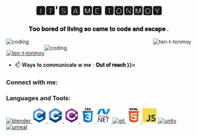 <h1 align="center">🅸🆃'🆂  🅰  🅼🅴   🆃🅾🅽🅼🅾🆈</h1>
<h3 align="center">𝐓𝐨𝐨 𝐛𝐨𝐫𝐞𝐝 𝐨𝐟 𝐥𝐢𝐯𝐢𝐧𝐠 𝐬𝐨 𝐜𝐚𝐦𝐞 𝐭𝐨 𝐜𝐨𝐝𝐞 𝐚𝐧𝐝 𝐞𝐬𝐜𝐚𝐩𝐞 .</h3>

<img align="left" alt="coding" width="400" src="https://media.tenor.com/fAQ4mdg7iz4AAAAj/pixel-cat.gif">
<img align="right" alt="coding" width="400" src="https://cdn.dribbble.com/users/6620596/screenshots/14792345/a-cat-gif.gif">
<p align="left"> <img src="https://komarev.com/ghpvc/?username=ten-t-tonmoy&label=Profile%20views&color=0e75b6&style=flat" alt="ten-t-tonmoy" /> </p>

<p align="right"> <a href="https://github.com/ryo-ma/github-profile-trophy"><img src="https://github-profile-trophy.vercel.app/?username=ten-t-tonmoy" alt="ten-t-tonmoy" /></a> </p>

- 📫 𝐖𝐚𝐲𝐬 𝐭𝐨 𝐜𝐨𝐦𝐦𝐮𝐧𝐢𝐜𝐚𝐭𝐞 𝐰 𝐦𝐞 : **𝐎𝐮𝐭 𝐨𝐟 𝐫𝐞𝐚𝐜𝐡 }}=**

<h3 align="left">Connect with me:</h3>
<p align="left">
</p>

<h3 align="left">Languages and Tools:</h3>
<p align="left"> <a href="https://www.blender.org/" target="_blank" rel="noreferrer"> <img src="https://download.blender.org/branding/community/blender_community_badge_white.svg" alt="blender" width="40" height="40"/> </a> <a href="https://www.cprogramming.com/" target="_blank" rel="noreferrer"> <img src="https://raw.githubusercontent.com/devicons/devicon/master/icons/c/c-original.svg" alt="c" width="40" height="40"/> </a> <a href="https://www.w3schools.com/cpp/" target="_blank" rel="noreferrer"> <img src="https://raw.githubusercontent.com/devicons/devicon/master/icons/cplusplus/cplusplus-original.svg" alt="cplusplus" width="40" height="40"/> </a> <a href="https://www.w3schools.com/cs/" target="_blank" rel="noreferrer"> <img src="https://raw.githubusercontent.com/devicons/devicon/master/icons/csharp/csharp-original.svg" alt="csharp" width="40" height="40"/> </a> <a href="https://www.w3schools.com/css/" target="_blank" rel="noreferrer"> <img src="https://raw.githubusercontent.com/devicons/devicon/master/icons/css3/css3-original-wordmark.svg" alt="css3" width="40" height="40"/> </a> <a href="https://dotnet.microsoft.com/" target="_blank" rel="noreferrer"> <img src="https://raw.githubusercontent.com/devicons/devicon/master/icons/dot-net/dot-net-original-wordmark.svg" alt="dotnet" width="40" height="40"/> </a> <a href="https://git-scm.com/" target="_blank" rel="noreferrer"> <img src="https://www.vectorlogo.zone/logos/git-scm/git-scm-icon.svg" alt="git" width="40" height="40"/> </a> <a href="https://www.w3.org/html/" target="_blank" rel="noreferrer"> <img src="https://raw.githubusercontent.com/devicons/devicon/master/icons/html5/html5-original-wordmark.svg" alt="html5" width="40" height="40"/> </a> <a href="https://developer.mozilla.org/en-US/docs/Web/JavaScript" target="_blank" rel="noreferrer"> <img src="https://raw.githubusercontent.com/devicons/devicon/master/icons/javascript/javascript-original.svg" alt="javascript" width="40" height="40"/> </a> <a href="https://unity.com/" target="_blank" rel="noreferrer"> <img src="https://www.vectorlogo.zone/logos/unity3d/unity3d-icon.svg" alt="unity" width="40" height="40"/> </a> <a href="https://unrealengine.com/" target="_blank" rel="noreferrer"> <img src="https://raw.githubusercontent.com/kenangundogan/fontisto/036b7eca71aab1bef8e6a0518f7329f13ed62f6b/icons/svg/brand/unreal-engine.svg" alt="unreal" width="40" height="40"/> </a> </p>

